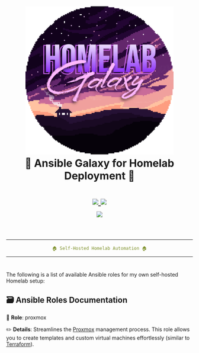 <h1 align="center">
    <a href="#"><img src=".github/readme/logo.png" alt="Galaxy" width="400" /></a>
    <br />
    <span>🌌 Ansible Galaxy for Homelab Deployment 🌌</span>
    <br />
    <br />
    <a href="https://github.com/kikewtf/galaxy/homelab/issues">
        <img src="https://img.shields.io/github/issues/kikewtf/homelab?color=fab387&labelColor=303446&style=for-the-badge" />
    </a>
    <a href="https://github.com/kikewtf/homelab">
        <img src="https://img.shields.io/github/repo-size/kikewtf/homelab?color=ea999c&labelColor=303446&style=for-the-badge" />
    </a>
    <br/>
    <a href="https://www.ansible.com/">
        <img src="https://img.shields.io/badge/ansible%20version->=2.15.5-b4befe?labelColor=303446&style=for-the-badge&logo=ansible" />
    </a>
    <br/><br/>
</h1>

<div align="center">
<hr/>

```yaml
🏠 Self-Hosted Homelab Automation 🏠
```

<hr/>
<h1></h1>
</div>

The following is a list of available Ansible roles for my own self-hosted Homelab setup:

## 🗃️ Ansible Roles Documentation

📁 **Role**: proxmox

✏️ **Details**: Streamlines the [Proxmox](https://www.proxmox.com/en/) management process. This role allows you to create templates and custom virtual machines effortlessly (similar to [Terraform](https://www.terraform.io/)).
